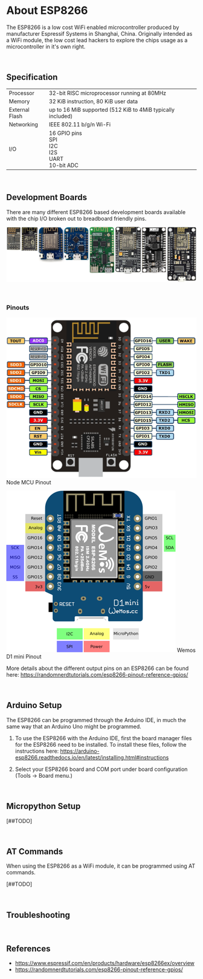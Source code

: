 # About ESP8266

The ESP8266 is a low cost WiFi enabled microcontroller produced by manufacturer Espressif Systems in Shanghai, China. Originally intended as a WiFi module, the low cost lead hackers to explore the chips usage as a microcontroller in it's own right.

<br>

## Specification

|  |  |
| --- | --- |
| Processor | 32-bit RISC microprocessor running at 80MHz |
| Memory | 32 KiB instruction, 80 KiB user data |
| External Flash | up to 16 MiB supported (512 KiB to 4MiB typically included) |
| Networking | IEEE 802.11 b/g/n Wi-Fi |
| I/O | 16 GPIO pins <br>SPI <br>I2C <br>I2S <br>UART <br>10-bit ADC |

<br>

## Development Boards

There are many different ESP8266 based development boards available with the chip I/O broken out to breadboard friendly pins.

![collection of development boards](assets/development-boards-1.png)

<br>

### Pinouts

![Node MCU pinouts](assets/nodemcu_pins.png)
Node MCU Pinout

![Wemos D1 mini pinouts](assets/wemos-d1-mini-pinout.png)
Wemos D1 mini Pinout

More details about the different output pins on an ESP8266 can be found here: https://randomnerdtutorials.com/esp8266-pinout-reference-gpios/

<br>

## Arduino Setup

The ESP8266 can be programmed through the Arduino IDE, in much the same way that an Arduino Uno might be programmed.

1. To use the ESP8266 with the Arduino IDE, first the board manager files for the ESP8266 need to be installed. To install these files, follow the instructions here: https://arduino-esp8266.readthedocs.io/en/latest/installing.html#instructions

2. Select your ESP8266 board and COM port under board configuration (Tools -> Board menu.)

<br>

## Micropython Setup

[##TODO]

<br>

## AT Commands

When using the ESP8266 as a WiFi module, it can be programmed using AT commands.

[##TODO]

<br>

## Troubleshooting

<br>

## References

* https://www.espressif.com/en/products/hardware/esp8266ex/overview
* https://randomnerdtutorials.com/esp8266-pinout-reference-gpios/
